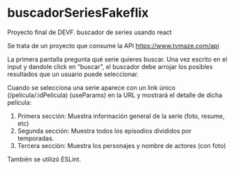# buscadorSeriesFakeflix
Proyecto final de DEVF. buscador de series usando react

Se trata de un proyecto que consume la API https://www.tvmaze.com/api 

La primera pantalla pregunta qué serie quieres buscar. Una vez escrito en el input y 
dandole click en “buscar”, el buscador debe arrojar los posibles resultados que un usuario 
puede seleccionar. 
 
Cuando se selecciona una serie aparece con un link único (/pelicula/:idPelicula) 
(useParams) en la URL y mostrará el detalle de dicha película: 
 
1. Primera sección: Muestra información general de la serie (foto, resume, etc) 
2. Segunda sección: Muestra todos los episodios divididos por temporadas. 
3. Tercera sección: Muestra los personajes y nombre de actores (con foto) 
 
También se utilizó ESLint. 
